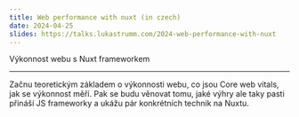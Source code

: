```yaml
---
title: Web performance with nuxt (in czech)
date: 2024-04-25
slides: https://talks.lukastrumm.com/2024-web-performance-with-nuxt
---
```


Výkonnost webu s Nuxt frameworkem

---

Začnu teoretickým základem o výkonnosti webu, co jsou Core web vitals, jak se
výkonnost měří. Pak se budu věnovat tomu, jaké výhry ale taky pasti přináší JS
frameworky a ukážu pár konkrétních technik na Nuxtu.
